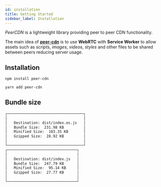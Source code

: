 ```yaml
---
id: installation
title: Getting Started
sidebar_label: Installation
---
```


*_PeerCDN_* is a lightweight library providing peer to peer CDN functionality.

The main idea of **[peer-cdn](https://github.com/vardius/peer-cdn)** is to use **WebRTC** with **Service Worker** to allow assets such as *scripts*, *images*, *videos*, *styles* and other files to be shared between peers reducing server usage.

## Installation

<!--DOCUSAURUS_CODE_TABS-->
<!--npm-->
```yarn
npm install peer-cdn
```
<!--yarn-->
```bash
yarn add peer-cdn
```
<!--END_DOCUSAURUS_CODE_TABS-->

## Bundle size

```bash
┌───────────────────────────────────┐
│                                   │
│   Destination: dist/index.es.js   │
│   Bundle Size:  231.98 KB         │
│   Minified Size:  103.35 KB       │
│   Gzipped Size:  28.92 KB         │
│                                   │
└───────────────────────────────────┘
┌────────────────────────────────┐
│                                │
│   Destination: dist/index.js   │
│   Bundle Size:  247.79 KB      │
│   Minified Size:  95.14 KB     │
│   Gzipped Size:  27.77 KB      │
│                                │
└────────────────────────────────┘
```
